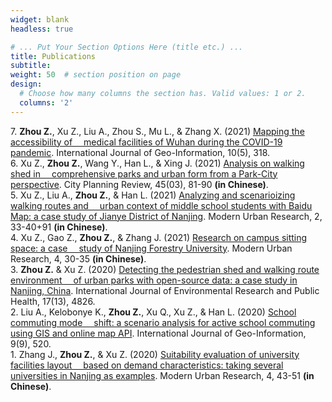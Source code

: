 ```yaml
---
widget: blank
headless: true

# ... Put Your Section Options Here (title etc.) ...
title: Publications
subtitle:
weight: 50  # section position on page
design:
  # Choose how many columns the section has. Valid values: 1 or 2.
  columns: '2'
---
```


7\. **Zhou Z.**, Xu Z., Liu A., Zhou S., Mu L., & Zhang X. (2021) [Mapping the accessibility of &emsp;medical facilities of Wuhan during the COVID-19 pandemic](https://ryan-zhenqi-zhou.github.io/ijgi-10-00318.pdf). International Journal of Geo-Information, 10(5), 318.\
6\. Xu Z., **Zhou Z.**, Wang Y., Han L., & Xing J. (2021) [Analysis on walking shed in &emsp;comprehensive parks and urban form from a Park-City perspective](https://ryan-zhenqi-zhou.github.io/cpr-1002-1329.pdf). City Planning Review, 45(03), 81-90 **(in Chinese)**.\
5\. Xu Z., Liu A., **Zhou Z.**, & Han L. (2021) [Analyzing and scenarioizing walking routes and &emsp;urban context of middle school students with Baidu Map: a case study of Jianye District of Nanjing](https://ryan-zhenqi-zhou.github.io/tx-0033-08.pdf). Modern Urban Research, 2, 33-40+91 **(in Chinese)**.\
4\. Xu Z., Gao Z., **Zhou Z.**, & Zhang J. (2021) [Research on campus sitting space: a case &emsp;study of Nanjing Forestry University](https://ryan-zhenqi-zhou.github.io/zx-0030-06.pdf). Modern Urban Research, 4, 30-35 **(in Chinese)**.\
3\. **Zhou Z.** & Xu Z. (2020) [Detecting the pedestrian shed and walking route environment &emsp;of urban parks with open-source data: a case study in Nanjing, China](https://ryan-zhenqi-zhou.github.io/ijerph-17-04826-v2.pdf). International Journal of Environmental Research and Public Health, 17(13), 4826.\
2\. Liu A., Kelobonye K., **Zhou Z.**, Xu Q., Xu Z., & Han L. (2020) [School commuting mode &emsp;shift: a scenario analysis for active school commuting using GIS and online map API](https://ryan-zhenqi-zhou.github.io/ijgi-09-00520.pdf). International Journal of Geo-Information, 9(9), 520.\
1\. Zhang J., **Zhou Z.**, & Xu Z. (2020) [Suitability evaluation of university facilities layout &emsp;based on demand characteristics: taking several universities in Nanjing as examples](https://ryan-zhenqi-zhou.github.io/ss-0043-09.pdf). Modern Urban Research, 4, 43-51 **(in Chinese)**.

